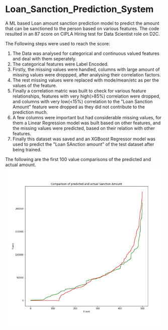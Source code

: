# Loan_Sanction_Prediction_System
A ML based Loan amount sanction prediction model to predict the amount that can be sanctioned to the person based on various features.
The code resulted in an 87 score on CIPLA Hiring test for Data Scientist role on D2C.

The Following steps were used to reach the score:
1. The Data was analysed for categorical and continuous valued features and deal with them seperately.
2. The categorical features were Label Encoded.
3. Firstly, the missing values were handled, columns with large amount of missing values were droppped, after analysing their correlation factors.
4. The rest missing values were replaced with mode/mean/etc as per the values of the feature.
5. Finally a correlation matric was built to check for various feature relationships, features with very high(>85%) correlation were dropped, and columns with very    low(<15%) correlation to the "Loan Sanction Amount" feature were dropped as they did not contribute to the prediction much.
6. A few columns were important but had considerable missing values, for them a Linear Regression model was built based on other features, and the missing values      were predicted, based on their relation with other features.
7. Finally this dataset was saved and an XGBoost Regressor model was used to predict the "Loan SAnction amount" of the test dataset after being trained.

The following are the first 100 value comparisons of the predicted and actual amount.\
![alt text](https://github.com/101vinayak/Loan_Sanction_Prediction_System/blob/main/Result%20Comparison.jpg)
